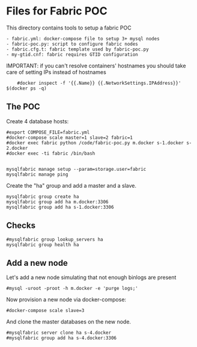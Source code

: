 # Files for Fabric POC

This directory contains tools to setup a fabric POC

    - fabric.yml: docker-compose file to setup 3+ mysql nodes
    - fabric-poc.py: script to configure fabric nodes
    - fabric.cfg.t: fabric template used by fabric-poc.py
    - my-gtid.cnf: fabric requires GTID configuration

IMPORTANT: if you can't resolve containers' hostnames you should take care
            of setting IPs instead of hostnames
            
        #docker inspect -f '{{.Name}} {{.NetworkSettings.IPAddress}}' $(docker ps -q)


## The POC

Create 4 database hosts:

    #export COMPOSE_FILE=fabric.yml
    #docker-compose scale master=1 slave=2 fabric=1
    #docker exec fabric python /code/fabric-poc.py m.docker s-1.docker s-2.docker
    #docker exec -ti fabric /bin/bash


    mysqlfabric manage setup --param=storage.user=fabric
    mysqlfabric manage ping

Create the "ha" group and add a master and a slave.

    mysqlfabric group create ha
    mysqlfabric group add ha m.docker:3306
    mysqlfabric group add ha s-1.docker:3306


## Checks

    #mysqlfabric group lookup_servers ha
    mysqlfabric group health ha

## Add a new node

Let's add a new node simulating that not enough binlogs are present

    #mysql -uroot -proot -h m.docker -e 'purge logs;'

Now provision a new node via docker-compose:

    #docker-compose scale slave=3

And clone the master databases on the new node.

    #mysqlfabric server clone ha s-4.docker 
    #mysqlfabric group add ha s-4.docker:3306 


